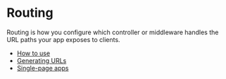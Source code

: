 # Routing

Routing is how you configure which controller or middleware handles the URL paths your app exposes to clients.

* [How to use](HowToUse.md)
* [Generating URLs](GeneratingUrls.md)
* [Single-page apps](SinglePageApps.md)

